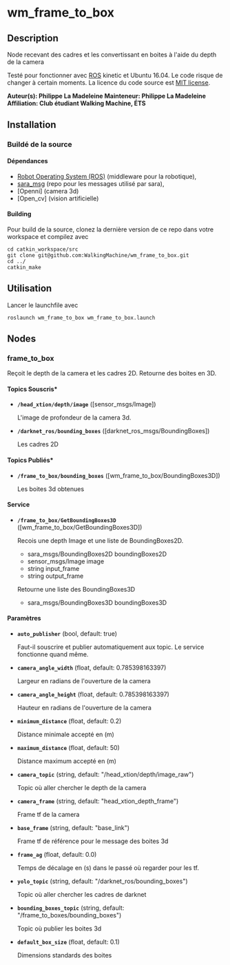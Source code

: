 # wm_frame_to_box

## Description

Node recevant des cadres et les convertissant en boites à l'aide du depth de la camera

Testé pour fonctionner avec [ROS] kinetic et Ubuntu 16.04. Le code risque de changer à certain moments.
La licence du code source est [MIT license](LICENSE).

**Auteur(s): Philippe La Madeleine
Mainteneur: Philippe La Madeleine  
Affiliation: Club étudiant Walking Machine, ÉTS**

## Installation

### Buildé de la source

#### Dépendances

- [Robot Operating System (ROS)](http://wiki.ros.org) (middleware pour la robotique),
- [sara_msg](https://github.com/WalkingMachine/sara_msgs) (repo pour les messages utilisé par sara),
- [Openni] (camera 3d)
- [Open_cv] (vision artificielle)


#### Building

Pour build de la source, clonez la dernière version de ce repo dans votre workspace et compilez avec

	cd catkin_workspace/src
	git clone git@github.com:WalkingMachine/wm_frame_to_box.git
	cd ../
	catkin_make

## Utilisation

Lancer le launchfile avec

	roslaunch wm_frame_to_box wm_frame_to_box.launch


## Nodes

### frame_to_box

Reçoit le depth de la camera et les cadres 2D. Retourne des boites en 3D.


#### Topics Souscris*

* **`/head_xtion/depth/image`** ([sensor_msgs/Image])

	L'image de profondeur de la camera 3d.

* **`/darknet_ros/bounding_boxes`** ([darknet_ros_msgs/BoundingBoxes])

	Les cadres 2D

#### Topics Publiés*

* **`/frame_to_box/bounding_boxes`** ([wm_frame_to_box/BoundingBoxes3D])

	Les boites 3d obtenues

#### Service

* **`/frame_to_box/GetBoundingBoxes3D`** ([wm_frame_to_box/GetBoundingBoxes3D])

	Recois une depth Image et une liste de BoundingBoxes2D.
	- sara_msgs/BoundingBoxes2D boundingBoxes2D
	- sensor_msgs/Image image
	- string input_frame
	- string output_frame
	
	Retourne une liste des BoundingBoxes3D
	- sara_msgs/BoundingBoxes3D boundingBoxes3D

#### Paramètres
* **`auto_publisher`** (bool, default: true)

	Faut-il souscrire et publier automatiquement aux topic. Le service fonctionne quand même.
	
* **`camera_angle_width`** (float, default: 0.785398163397)

	Largeur en radians de l'ouverture de la camera

* **`camera_angle_height`** (float, default: 0.785398163397)

	Hauteur en radians de l'ouverture de la camera

* **`minimum_distance`** (float, default: 0.2)

	Distance minimale accepté en (m)

* **`maximum_distance`** (float, default: 50)

	Distance maximum accepté en (m)
	
* **`camera_topic`** (string, default: "/head_xtion/depth/image_raw")

	Topic où aller chercher le depth de la camera

* **`camera_frame`** (string, default: "head_xtion_depth_frame")

	Frame tf de la camera

* **`base_frame`** (string, default: "base_link")

	Frame tf de référence pour le message des boites 3d
	
* **`frame_ag`** (float, default: 0.0)

	Temps de décalage en (s) dans le passé où regarder pour les tf.

* **`yolo_topic`** (string, default: "/darknet_ros/bounding_boxes")

	Topic où aller chercher les cadres de darknet

* **`bounding_boxes_topic`** (string, default: "/frame_to_boxes/bounding_boxes")

	Topic où publier les boites 3d

* **`default_box_size`** (float, default: 0.1)

	Dimensions standards des boites
  

[ROS]: http://www.ros.org
[rviz]: http://wiki.ros.org/rviz
[opencv]: http://wiki.ros.org/opencv3
[readme template]: https://github.com/ethz-asl/ros_best_practices/blob/master/ros_package_template/README.md
